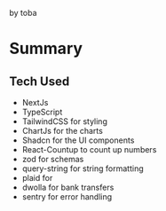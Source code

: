 by toba

# Summary

## Tech Used
- NextJs
- TypeScript
- TailwindCSS for styling
- ChartJs for the charts
- Shadcn for the UI components
- React-Countup to count up numbers
- zod for schemas
- query-string for string formatting
- plaid for 
- dwolla for bank transfers
- sentry for error handling